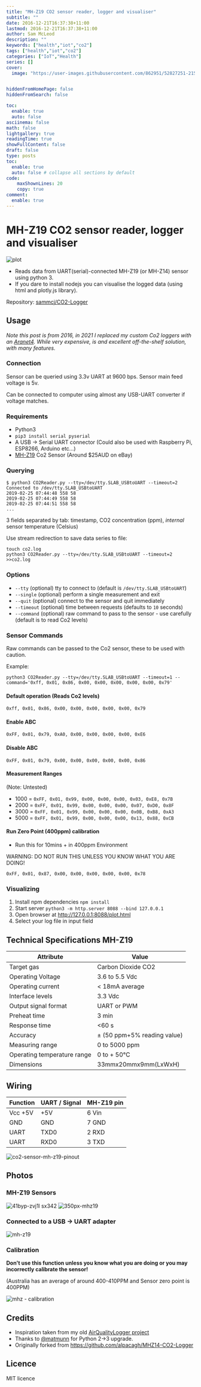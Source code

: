```yaml
---
title: "MH-Z19 CO2 sensor reader, logger and visualiser"
subtitle: ""
date: 2016-12-21T16:37:38+11:00
lastmod: 2016-12-21T16:37:38+11:00
author: Sam McLeod
description: ""
keywords: ["health","iot","co2"]
tags: ["health","iot","co2"]
categories: ["IoT","Health"]
series: []
cover:
  image: "https://user-images.githubusercontent.com/862951/52827251-21597e00-3118-11e9-9ebc-ddbbc9fb02a8.jpg"


hiddenFromHomePage: false
hiddenFromSearch: false

toc:
  enable: true
  auto: false
asciinema: false
math: false
lightgallery: true
readingTime: true
showFullContent: false
draft: false
type: posts
toc:
  enable: true
  auto: false # collapse all sections by default
code:
    maxShownLines: 20
    copy: true
comment:
  enable: true
---
```


<!-- markdownlint-disable MD025 -->

# MH-Z19 CO2 sensor reader, logger and visualiser

![plot](https://user-images.githubusercontent.com/862951/52826593-a98a5400-3115-11e9-868a-72a763b6d587.jpg)

* Reads data from UART(serial)-connected MH-Z19 (or MH-Z14) sensor using python 3.
* If you dare to install nodejs you can visualise the logged data (using html and plotly.js library).

Repository: [sammcj/CO2-Logger](https://github.com/sammcj/CO2-Logger)

## Usage

*Note this post is from 2016, in 2021 I replaced my custom Co2 loggers with an [Aranet4](https://aranet.com/products/aranet4/). While very expensive, is and excellent off-the-shelf solution, with many features.*

### Connection

Sensor can be queried using 3.3v UART at 9600 bps. Sensor main feed voltage is 5v.

Can be connected to computer using almost any USB-UART converter if voltage matches.

### Requirements

* Python3
* `pip3 install serial pyserial`
* A USB -> Serial UART connector (Could also be used with Raspberry Pi, ESP8266, Arduino etc...)
* [MH-Z19](https://www.winsen-sensor.com/d/files/PDF/Infrared%20Gas%20Sensor/NDIR%20CO2%20SENSOR/MH-Z19%20CO2%20Ver1.0.pdf) Co2 Sensor (Around $25AUD on eBay)

### Querying

```shell
$ python3 CO2Reader.py --tty=/dev/tty.SLAB_USBtoUART --timeout=2
Connected to /dev/tty.SLAB_USBtoUART
2019-02-25 07:44:48 558 58
2019-02-25 07:44:49 558 58
2019-02-25 07:44:51 558 58
...
```

3 fields separated by tab: timestamp, CO2 concentration (ppm), *internal* sensor temperature (Celsius)

Use stream redirection to save data series to file:

```shell
touch co2.log
python3 CO2Reader.py --tty=/dev/tty.SLAB_USBtoUART --timeout=2 >>co2.log
```

### Options

* `--tty` (optional) tty to connect to (default is `/dev/tty.SLAB_USBtoUART`)
* `--single` (optional) perform a single measurement and exit
* `--quit` (optional) connect to the sensor and quit immediately
* `--timeout` (optional) time between requests (defaults to `10` seconds)
* `--command` (optional) raw command to pass to the sensor - use carefully (default is to read Co2 levels)

### Sensor Commands

Raw commands can be passed to the Co2 sensor, these to be used with caution.

Example:

```shell
python3 CO2Reader.py --tty=/dev/tty.SLAB_USBtoUART --timeout=1 --command='0xff, 0x01, 0x86, 0x00, 0x00, 0x00, 0x00, 0x00, 0x79'
```

#### Default operation (Reads Co2 levels)

`0xff, 0x01, 0x86, 0x00, 0x00, 0x00, 0x00, 0x00, 0x79`

#### Enable ABC

`0xFF, 0x01, 0x79, 0xA0, 0x00, 0x00, 0x00, 0x00, 0xE6`

#### Disable ABC

`0xFF, 0x01, 0x79, 0x00, 0x00, 0x00, 0x00, 0x00, 0x86`

#### Measurement Ranges

(Note: Untested)

* 1000 = `0xFF, 0x01, 0x99, 0x00, 0x00, 0x00, 0x03, 0xE8, 0x7B`
* 2000 = `0xFF, 0x01, 0x99, 0x00, 0x00, 0x00, 0x07, 0xD0, 0x8F`
* 3000 = `0xFF, 0x01, 0x99, 0x00, 0x00, 0x00, 0x0B, 0xB8, 0xA3`
* 5000 = `0xFF, 0x01, 0x99, 0x00, 0x00, 0x00, 0x13, 0x88, 0xCB`

#### Run Zero Point (400ppm) calibration

* Run this for 10mins + in 400ppm Environment

WARNING: DO NOT RUN THIS UNLESS YOU KNOW WHAT YOU ARE DOING!

`0xFF, 0x01, 0x87, 0x00, 0x00, 0x00, 0x00, 0x00, 0x78`

### Visualizing

1. Install npm dependencies `npm install`
2. Start server `python3 -m http.server 8088 --bind 127.0.0.1`
3. Open browser at <http://127.0.0.1:8088/plot.html>
4. Select your log file in input field

## Technical Specifications MH-Z19

|          Attribute          |            Value            |
|-----------------------------|-----------------------------|
| Target gas                  | Carbon Dioxide CO2          |
| Operating Voltage           | 3.6 to 5.5 Vdc              |
| Operating current           | < 18mA average              |
| Interface levels            | 3.3 Vdc                     |
| Output signal format        | UART or PWM                 |
| Preheat time                | 3 min                       |
| Response time               | <60 s                       |
| Accuracy                    | ± (50 ppm+5% reading value) |
| Measuring range             | 0 to 5000 ppm               |
| Operating temperature range | 0 to + 50°C                 |
| Dimensions                  | 33mmx20mmx9mm(LxWxH)        |

## Wiring

| Function | UART / Signal | MH-Z19 pin |
|----------|---------------|------------|
| Vcc +5V  | +5V           | 6 Vin      |
| GND      | GND           | 7 GND      |
| UART     | TXD0          | 2 RXD      |
| UART     | RXD0          | 3 TXD      |

![co2-sensor-mh-z19-pinout](https://user-images.githubusercontent.com/862951/52826907-c7a48400-3116-11e9-9c2e-c5fde2cf8f1d.jpg)

## Photos

### MH-Z19 Sensors

![41byp-zvj1l _sx342_](https://user-images.githubusercontent.com/862951/53372770-d48f6600-39a7-11e9-8c05-9aca871de7d0.jpg) ![350px-mhz19](https://user-images.githubusercontent.com/862951/53372771-d527fc80-39a7-11e9-80e6-17ade8eb4b19.jpg)

### Connected to a USB -> UART adapter

![mh-z19](https://user-images.githubusercontent.com/862951/52826018-38e23800-3113-11e9-92f3-18c99c902ae5.jpg)

### Calibration

**Don't use this function unless you know what you are doing or you may incorrectly calibrate the sensor!**

(Australia has an average of around 400-410PPM and Sensor zero point is 400PPM)

![mhz - calibration](https://user-images.githubusercontent.com/862951/52827251-21597e00-3118-11e9-9ebc-ddbbc9fb02a8.jpg)

## Credits

* Inspiration taken from my old [AirQualityLogger project](https://github.com/sammcj/airqualitylogger)
* Thanks to [@matmunn](https://github.com/matmunn) for Python 2->3 upgrade.
* Originally forked from <https://github.com/alpacagh/MHZ14-CO2-Logger>

## Licence

MIT licence
